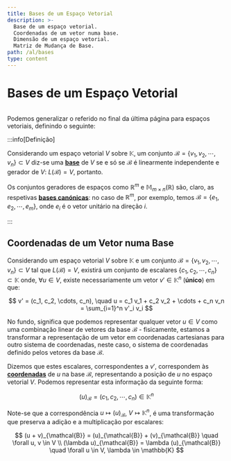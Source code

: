 ```yaml
---
title: Bases de um Espaço Vetorial
description: >-
  Base de um espaço vetorial.
  Coordenadas de um vetor numa base.
  Dimensão de um espaço vetorial.
  Matriz de Mudança de Base.
path: /al/bases
type: content
---
```


# Bases de um Espaço Vetorial

```toc

```

Podemos generalizar o referido no final da última página para espaços vetoriais, definindo o seguinte:

:::info[Definição]

Considerando um espaço vetorial $V$ sobre $\mathbb{K}$, um conjunto $\mathcal{B} = \{v_1, v_2, \cdots, v_n\} \subset V$
diz-se uma [**base**](color:orange) de $V$ se e só se $\mathcal{B}$ é linearmente independente e
gerador de $V$: $L(\mathcal{B}) = V$, portanto.

Os conjuntos geradores de espaços como $\mathbb{R}^m$ e $\mathbb{M}_{m \times n}(\mathbb{R})$
são, claro, as respetivas [**bases canónicas**](color:blue): no caso de $\mathbb{R}^m$, por
exemplo, temos $\mathcal{B} = \{e_1, e_2, \cdots, e_m\}$, onde $e_i$ é o vetor unitário
na direção $i$.

:::

## Coordenadas de um Vetor numa Base

Considerando um espaço vetorial $V$ sobre $\mathbb{K}$ e um conjunto $\mathcal{B} = \{v_1, v_2, \cdots, v_n\} \subset V$
tal que $L(\mathcal{B}) = V$, existirá um conjunto de escalares $\{c_1, c_2, \cdots, c_n\} \subset \mathbb{K}$
onde, $\forall u \in V$, existe necessariamente um vetor $v' \in \mathbb{K}^n$ (**único**) em que:

$$
v' = (c_1, c_2, \cdots, c_n), \quad u = c_1 v_1 + c_2 v_2 + \cdots + c_n v_n = \sum_{i=1}^n v'_i v_i
$$

No fundo, significa que podemos representar qualquer vetor $u \in V$ como uma combinação linear
de vetores da base $\mathcal{B}$ - fisicamente, estamos a transformar a representação de um vetor
em coordenadas cartesianas para outro sistema de coordenadas, neste caso, o sistema de coordenadas
definido pelos vetores da base $\mathcal{B}$.

Dizemos que estes escalares, correspondentes a $v'$, correspondem às [**coordenadas**](color:blue) de $u$ na base $\mathcal{B}$,
representando a posição de $u$ no espaço vetorial $V$. Podemos representar esta informação
da seguinte forma:

$$
(u)_{\mathcal{B}} = (c_1, c_2, \cdots, c_n) \in \mathbb{K}^n
$$

Note-se que a correspondência $u \mapsto (u)_{\mathcal{B}}$, $V \mapsto \mathbb{K}^n$,
é uma transformação que preserva a adição e a multiplicação por escalares:

$$
(u + v)_{\mathcal{B}} = (u)_{\mathcal{B}} + (v)_{\mathcal{B}} \quad \forall u, v \in V \\
(\lambda u)_{\mathcal{B}} = \lambda (u)_{\mathcal{B}} \quad \forall u \in V, \lambda \in \mathbb{K}
$$
